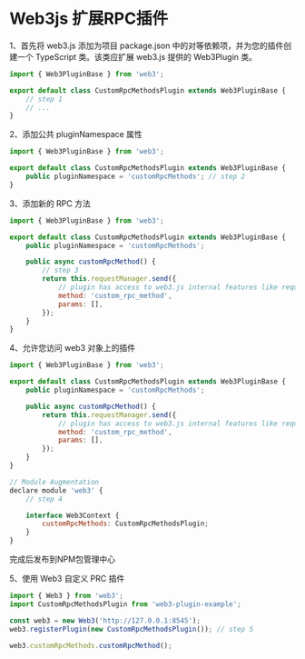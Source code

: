 # Web3js 扩展RPC插件

1、首先将 web3.js 添加为项目 package.json 中的对等依赖项，并为您的插件创建一个 TypeScript 类。该类应扩展 web3.js 提供的 Web3Plugin 类。

```js
import { Web3PluginBase } from 'web3';

export default class CustomRpcMethodsPlugin extends Web3PluginBase {
    // step 1
    // ...
}
```

2、添加公共 pluginNamespace 属性

```js
import { Web3PluginBase } from 'web3';

export default class CustomRpcMethodsPlugin extends Web3PluginBase {
    public pluginNamespace = 'customRpcMethods'; // step 2
}
```

3、添加新的 RPC 方法

```js
import { Web3PluginBase } from 'web3';

export default class CustomRpcMethodsPlugin extends Web3PluginBase {
    public pluginNamespace = 'customRpcMethods';

    public async customRpcMethod() {
        // step 3
        return this.requestManager.send({
            // plugin has access to web3.js internal features like request manager
            method: 'custom_rpc_method',
            params: [],
        });
    }
}
```

4、允许您访问 web3 对象上的插件

```js
import { Web3PluginBase } from 'web3';

export default class CustomRpcMethodsPlugin extends Web3PluginBase {
    public pluginNamespace = 'customRpcMethods';

    public async customRpcMethod() {
        return this.requestManager.send({
            // plugin has access to web3.js internal features like request manager
            method: 'custom_rpc_method',
            params: [],
        });
    }
}

// Module Augmentation
declare module 'web3' {
    // step 4

    interface Web3Context {
        customRpcMethods: CustomRpcMethodsPlugin;
    }
}
```

完成后发布到NPM包管理中心

5、使用 Web3 自定义 PRC 插件

```js
import { Web3 } from 'web3';
import CustomRpcMethodsPlugin from 'web3-plugin-example';

const web3 = new Web3('http://127.0.0.1:8545');
web3.registerPlugin(new CustomRpcMethodsPlugin()); // step 5

web3.customRpcMethods.customRpcMethod();
```